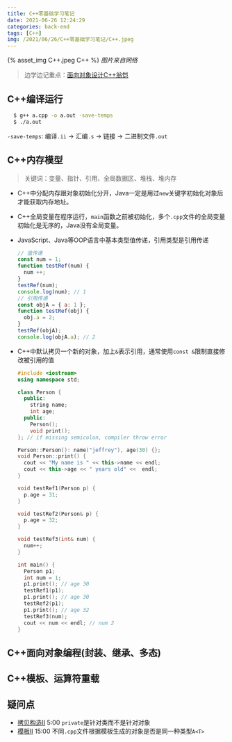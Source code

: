 ```yaml
---
title: C++零基础学习笔记
date: 2021-06-26 12:24:29
categories: back-end
tags: [C++]
img: /2021/06/26/C++零基础学习笔记/C++.jpeg
---
```


{% asset_img C++.jpeg C++ %}
*图片来自网络*

> 边学边记重点：[面向对象设计C++翁恺](https://www.bilibili.com/video/BV1yQ4y1A7ts)

## C++编译运行

```bash
  $ g++ a.cpp -o a.out -save-temps
  $ ./a.out
```

`-save-temps`: 编译`.ii` -> 汇编`.s` -> 链接 -> 二进制文件`.out`

## C++内存模型

> 关键词：变量、指针、引用、全局数据区、堆栈、堆内存

- C++中分配内存跟对象初始化分开，Java一定是用过`new`关键字初始化对象后才能获取内存地址。

- C++全局变量在程序运行，`main`函数之前被初始化，多个`.cpp`文件的全局变量初始化是无序的，Java没有全局变量。

- JavaScript、Java等OOP语言中基本类型值传递，引用类型是引用传递

  ```javaScript
  // 值传递
  const num = 1;
  function testRef(num) {
    num ++;
  }
  testRef(num);
  console.log(num); // 1
  // 引用传递
  const objA = { a: 1 };
  function testRef(obj) {
    obj.a = 2;
  }
  testRef(objA);
  console.log(objA.a); // 2
  ```

- C++中默认拷贝一个新的对象，加上`&`表示引用，通常使用`const &`限制直接修改被引用的值

  ```c++
  #include <iostream>
  using namespace std;

  class Person {
    public:
      string name;
      int age;
    public:
      Person();
      void print();
  }; // if missing semicolon, compiler throw error

  Person::Person(): name("jeffrey"), age(30) {};
  void Person::print() {
    cout << "My name is " << this->name << endl;
    cout << this->age << " years old" <<  endl;
  }

  void testRef1(Person p) {
    p.age = 31;
  }

  void testRef2(Person& p) {
    p.age = 32;
  }

  void testRef3(int& num) {
    num++;
  }

  int main() {
    Person p1;
    int num = 1;
    p1.print(); // age 30
    testRef1(p1);
    p1.print(); // age 30
    testRef2(p1);
    p1.print(); // age 32
    testRef3(num);
    cout << num << endl; // num 2
  }
  ```

## C++面向对象编程(封装、继承、多态)

## C++模板、运算符重载

## 疑问点
- [拷贝构造II](https://www.bilibili.com/video/BV1yQ4y1A7ts?p=27) 5:00
  `private`是针对类而不是针对对象
- [模板II](https://www.bilibili.com/video/BV1yQ4y1A7ts?p=35) 15:00
  不同`.cpp`文件根据模板生成的对象是否是同一种类型`A<T>`